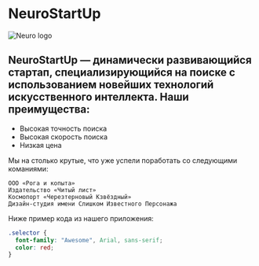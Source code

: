 # **NeuroStartUp**

![Neuro logo](https://camo.githubusercontent.com/79ee96a8b8fa098c44d1ca302006f24d008408a1c22fc13260437214d705a23d/68747470733a2f2f6e65746f6c6f67792d636f64652e6769746875622e696f2f6769742d686f6d65776f726b732f696e74726f64756374696f6e2f6173736574732f6c6f676f2e706e67)


## NeuroStartUp — динамически развивающийся стартап, специализирующийся на поиске с использованием новейших технологий искусственного интеллекта. Наши преимущества:

* Высокая точность поиска
* Высокая скорость поиска
* Низкая цена

Мы на столько крутые, что уже успели поработать со следующими команиями:

    ООО «Рога и копыта»
    Издательство «Читый лист»
    Космопорт «Черезтерновый Кзвёздный»
    Дизайн-студия имени Слишком Известного Персонажа

Ниже пример кода из нашего приложения:
```css
.selector {
  font-family: "Awesome", Arial, sans-serif;
  color: red;
}
```
